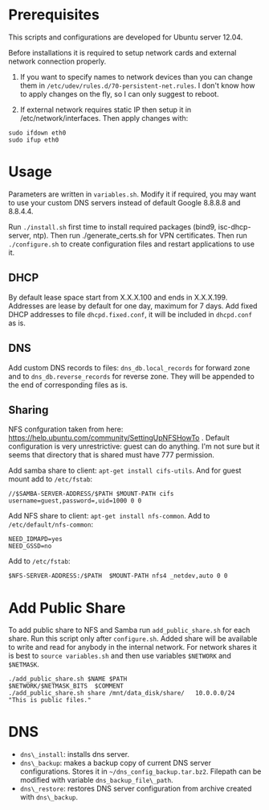 # Prerequisites

This scripts and configurations are developed for Ubuntu server 12.04.

Before installations it is required to setup network cards and external network connection properly.

1. If you want to specify names to network devices than you can change them in `/etc/udev/rules.d/70-persistent-net.rules`. I don't know how to apply changes on the fly, so I can only suggest to reboot.

2. If external network requires static IP then setup it in /etc/network/interfaces. Then apply changes with:
```
sudo ifdown eth0
sudo ifup eth0
```

# Usage

Parameters are written in `variables.sh`. Modify it if required, you may want to use your custom DNS servers instead of default Google 8.8.8.8 and 8.8.4.4.

Run `./install.sh` first time to install required packages (bind9, isc-dhcp-server, ntp). Then run ./generate_certs.sh for VPN certificates. Then run `./configure.sh` to create configuration files and restart applications to use it.

## DHCP

By default lease space start from X.X.X.100 and ends in X.X.X.199. Addresses are lease by default for one day, maximum for 7 days. Add fixed DHCP addresses to file `dhcpd.fixed.conf`, it will be included in `dhcpd.conf` as is.

## DNS

Add custom DNS records to files: `dns_db.local_records` for forward zone and to `dns_db.reverse_records` for reverse zone. They will be appended to the end of corresponding files as is.

## Sharing

NFS confguration taken from here: https://help.ubuntu.com/community/SettingUpNFSHowTo . Default configuration is very unrestrictive: guest can do anything. I'm not sure but it seems that directory that is shared must have 777 permission.

Add samba share to client: `apt-get install cifs-utils`. And for guest mount add to `/etc/fstab`:
```
//$SAMBA-SERVER-ADDRESS/$PATH $MOUNT-PATH cifs username=guest,password=,uid=1000 0 0
```

Add NFS share to client: `apt-get install nfs-common`. Add to `/etc/default/nfs-common`:
```
NEED_IDMAPD=yes
NEED_GSSD=no
```
Add to `/etc/fstab`:
```
$NFS-SERVER-ADDRESS:/$PATH  $MOUNT-PATH nfs4 _netdev,auto 0 0
```


# Add Public Share
To add public share to NFS and Samba run `add_public_share.sh` for each share. Run this script only after `configure.sh`. Added share will be available to write and read for anybody in the internal network. For network shares it is best to `source variables.sh` and then use variables `$NETWORK` and `$NETMASK`.
```
./add_public_share.sh $NAME $PATH                   $NETWORK/$NETMASK_BITS  $COMMENT
./add_public_share.sh share /mnt/data_disk/share/   10.0.0.0/24             "This is public files."
```

# DNS

* `dns\_install`: installs dns server.
* `dns\_backup`: makes a backup copy of current DNS server configurations. Stores it in `~/dns_config_backup.tar.bz2`. Filepath can be modified with variable `dns_backup_file\_path`.
* `dns\_restore`: restores DNS server configuration from archive created with `dns\_backup`.


